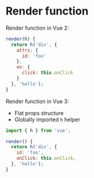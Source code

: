 # Render function

Render function in Vue 2:

```js
render(h) {
  return h('div', {
    attrs: {
      id: 'foo'
    },
    on: {
      click: this.onClick
    }
  }, 'hello');
}
```

Render function in Vue 3:

- Flat props structure
- Globally imported `h` helper

```js
import { h } from 'vue';

render() {
  return h('div', {
    id: 'foo',
    onClick: this.onClick,
  }, 'hello');
}
```
